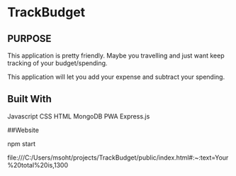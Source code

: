 # TrackBudget

## PURPOSE

This application is pretty friendly. Maybe you travelling and just want keep tracking of your budget/spending.

This application will let you add your expense and subtract your spending. 

## Built With
Javascript
CSS
HTML
MongoDB
PWA
Express.js

##Website

npm start

file:///C:/Users/msoht/projects/TrackBudget/public/index.html#:~:text=Your%20total%20is,1300

